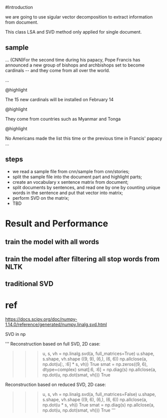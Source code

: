 #Introduction

we are going to use sigular vector decomposition to extract information from document.

This class LSA and SVD method only applied for single document. 

## sample
...
(CNN)For the second time during his papacy, Pope Francis has announced a new group of bishops and archbishops set to become cardinals -- and they come from all over the world.

...

@highlight

The 15 new cardinals will be installed on February 14

@highlight

They come from countries such as Myanmar and Tonga

@highlight

No Americans made the list this time or the previous time in Francis' papacy
...

## steps
* we read a sample file from cnn/sample from cnn/stories;
* split the sample file into the document part and highlight parts;
* create an vocabulary x sentence matrix from document;
* split documents by sentences, and read one by one by counting unique words in the sentence and put that vector into matrix;
* perform SVD on the matrix;
* TBD

# Result and Performance

## train the model with all words

## train the model after filtering all stop words from NLTK

## traditional SVD

# ref

https://docs.scipy.org/doc/numpy-1.14.0/reference/generated/numpy.linalg.svd.html

SVD in np

'''
Reconstruction based on full SVD, 2D case:

>>>
>>> u, s, vh = np.linalg.svd(a, full_matrices=True)
>>> u.shape, s.shape, vh.shape
((9, 9), (6,), (6, 6))
>>> np.allclose(a, np.dot(u[:, :6] * s, vh))
True
>>> smat = np.zeros((9, 6), dtype=complex)
>>> smat[:6, :6] = np.diag(s)
>>> np.allclose(a, np.dot(u, np.dot(smat, vh)))
True

Reconstruction based on reduced SVD, 2D case:

>>>
>>> u, s, vh = np.linalg.svd(a, full_matrices=False)
>>> u.shape, s.shape, vh.shape
((9, 6), (6,), (6, 6))
>>> np.allclose(a, np.dot(u * s, vh))
True
>>> smat = np.diag(s)
>>> np.allclose(a, np.dot(u, np.dot(smat, vh)))
True
'''